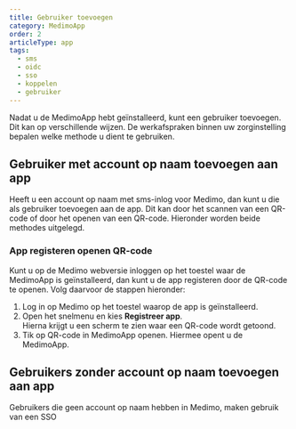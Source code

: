 ```yaml
---
title: Gebruiker toevoegen
category: MedimoApp
order: 2
articleType: app
tags:
  - sms
  - oidc
  - sso
  - koppelen
  - gebruiker
---
```

Nadat u de MedimoApp hebt geïnstalleerd, kunt een gebruiker toevoegen. Dit kan op verschillende wijzen. De werkafspraken binnen uw zorginstelling bepalen welke methode u dient te gebruiken.

## Gebruiker met account op naam toevoegen aan app

Heeft u een account op naam met sms-inlog voor Medimo, dan kunt u die als gebruiker toevoegen aan de app. Dit kan door het scannen van een QR-code of door het openen van een QR-code. Hieronder worden beide methodes uitgelegd.

### App registeren openen QR-code

Kunt u op de Medimo webversie inloggen op het toestel waar de MedimoApp is geïnstalleerd, dan kunt u de app registeren door de QR-code te openen. Volg daarvoor de stappen hieronder:

1. Log in op Medimo op het toestel waarop de app is geïnstalleerd.
2. Open het snelmenu en kies **Registreer app**.\
   Hierna krijgt u een scherm te zien waar een QR-code wordt getoond.
3. Tik op QR-code in MedimoApp openen. Hiermee opent u de MedimoApp. 

<VimeoPlayer url='https://vimeo.com/1096034593' />



## Gebruikers zonder account op naam toevoegen aan app

Gebruikers die geen account op naam hebben in Medimo, maken gebruik van een SSO